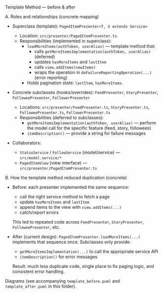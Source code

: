 Template Method — before & after

A. Roles and relationships (concrete mapping)

- Superclass (template): `PagedItemPresenter<T, U extends Service>`

  - Location: `src/presenter/PagedItemPresenter.ts`
  - Responsibilities (implemented in superclass):
    - `loadMoreItems(authToken, userAlias)` — template method that:
      - calls `getMoreItemsImplementation(authToken, userAlias)` (deferred)
      - updates `hasMoreItems` and `lastItem`
      - calls `view.addItems(newItems)`
      - wraps the operation in `doFailureReportingOperation(...)` (error reporting)
    - Holds pagination state: `lastItem`, `hasMoreItems`.

- Concrete subclasses (hooks/overrides): `FeedPresenter`, `StoryPresenter`, `FolloweePresenter`, `FollowerPresenter`

  - Locations: `src/presenter/FeedPresenter.ts`, `StoryPresenter.ts`, `FolloweePresenter.ts`, `FollowerPresenter.ts`
  - Responsibilities (deferred to subclasses):
    - `getMoreItemsImplementation(authToken, userAlias)` — perform the model call for the specific feature (feed, story, followees)
    - `itemDescription()` — provide a string for failure messages

- Collaborators:
  - `StatusService` / `FollowService` (model/service) — `src/model.service/*`
  - `PagedItemView` (view interface) — `src/presenter/PagedItemPresenter.ts`

B. How the template method reduced duplication (concrete)

- Before: each presenter implemented the same sequence:

  - call the right service method to fetch a page
  - update `hasMoreItems` and `lastItem`
  - append items to the view with `view.addItems(...)`
  - catch/report errors

  This led to repeated code across `FeedPresenter`, `StoryPresenter`, `FolloweePresenter`, etc.

- After (current design): `PagedItemPresenter.loadMoreItems(...)` implements that sequence once. Subclasses only provide:

  - `getMoreItemsImplementation(...)` to call the appropriate service API
  - `itemDescription()` for error messages

  Result: much less duplicate code, single place to fix paging logic, and consistent error handling.

Diagrams (see accompanying `template_before.puml` and `template_after.puml` in this folder).
